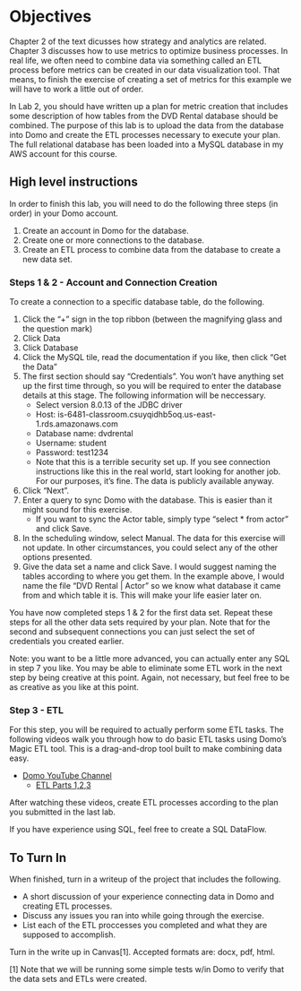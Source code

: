 Objectives
==========

Chapter 2 of the text dicusses how strategy and analytics are related.
Chapter 3 discusses how to use metrics to optimize business processes.
In real life, we often need to combine data via something called an ETL
process before metrics can be created in our data visualization tool.
That means, to finish the exercise of creating a set of metrics for this
example we will have to work a little out of order.

In Lab 2, you should have written up a plan for metric creation that
includes some description of how tables from the DVD Rental database
should be combined. The purpose of this lab is to upload the data from
the database into Domo and create the ETL processes necessary to execute
your plan. The full relational database has been loaded into a MySQL
database in my AWS account for this course.

High level instructions
-----------------------

In order to finish this lab, you will need to do the following three
steps (in order) in your Domo account.

1.  Create an account in Domo for the database.
2.  Create one or more connections to the database.
3.  Create an ETL process to combine data from the database to create a
    new data set.

### Steps 1 & 2 - Account and Connection Creation

To create a connection to a specific database table, do the following.

1.  Click the “+” sign in the top ribbon (between the magnifying glass
    and the question mark)
2.  Click Data
3.  Click Database
4.  Click the MySQL tile, read the documentation if you like, then click
    “Get the Data”
5.  The first section should say “Credentials”. You won’t have anything
    set up the first time through, so you will be required to enter the
    database details at this stage. The following information will be
    neccessary.
    -   Select version 8.0.13 of the JDBC driver
    -   Host: is-6481-classroom.csuyqidhb5oq.us-east-1.rds.amazonaws.com
    -   Database name: dvdrental
    -   Username: student
    -   Password: test1234
    -   Note that this is a terrible security set up. If you see
        connection instructions like this in the real world, start
        looking for another job. For our purposes, it’s fine. The data
        is publicly available anyway.
6.  Click “Next”.
7.  Enter a query to sync Domo with the database. This is easier than it
    might sound for this exercise.
    -   If you want to sync the Actor table, simply type “select \* from
        actor” and click Save.
8.  In the scheduling window, select Manual. The data for this exercise
    will not update. In other circumstances, you could select any of the
    other options presented.
9.  Give the data set a name and click Save. I would suggest naming the
    tables according to where you get them. In the example above, I
    would name the file “DVD Rental | Actor” so we know what database it
    came from and which table it is. This will make your life easier
    later on.

You have now completed steps 1 & 2 for the first data set. Repeat these
steps for all the other data sets required by your plan. Note that for
the second and subsequent connections you can just select the set of
credentials you created earlier.

Note: you want to be a little more advanced, you can actually enter any
SQL in step 7 you like. You may be able to eliminate some ETL work in
the next step by being creative at this point. Again, not necessary, but
feel free to be as creative as you like at this point.

### Step 3 - ETL

For this step, you will be required to actually perform some ETL tasks.
The following videos walk you through how to do basic ETL tasks using
Domo’s Magic ETL tool. This is a drag-and-drop tool built to make
combining data easy.

-   [Domo YouTube
    Channel](https://www.youtube.com/channel/UCLhtrgF6h4PP44nVRfSIovA)
    -   [ETL Parts
        1,2,3](https://www.youtube.com/watch?v=xjqpW94Nq28&t=1s)

After watching these videos, create ETL processes according to the plan
you submitted in the last lab.

If you have experience using SQL, feel free to create a SQL DataFlow.

To Turn In
----------

When finished, turn in a writeup of the project that includes the
following.

-   A short discussion of your experience connecting data in Domo and
    creating ETL processes.
-   Discuss any issues you ran into while going through the exercise.
-   List each of the ETL proccesses you completed and what they are
    supposed to accomplish.

Turn in the write up in Canvas[1]. Accepted formats are: docx, pdf,
html.

[1] Note that we will be running some simple tests w/in Domo to verify
that the data sets and ETLs were created.
